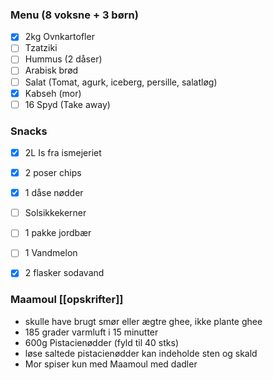 ### Menu (8 voksne + 3 børn)
* [x] 2kg Ovnkartofler 
* [ ] Tzatziki 
* [ ] Hummus (2 dåser)
* [ ] Arabisk brød 
* [ ] Salat (Tomat, agurk, iceberg, persille, salatløg)
* [x] Kabseh (mor)
* [ ] 16 Spyd (Take away)
### Snacks
* [x] 2L Is fra ismejeriet 
* [x] 2 poser chips
* [x] 1 dåse nødder 
* [ ] Solsikkekerner
* [ ] 1 pakke jordbær
* [ ] 1 Vandmelon
* [x] 2 flasker sodavand


### Maamoul [[opskrifter]]
- skulle have brugt smør eller ægtre ghee, ikke plante ghee 
- 185 grader varmluft i 15 minutter 
- 600g Pistacienødder (fyld til 40 stks)
- løse saltede pistacienødder kan indeholde sten og skald 
- Mor spiser kun med Maamoul med dadler 